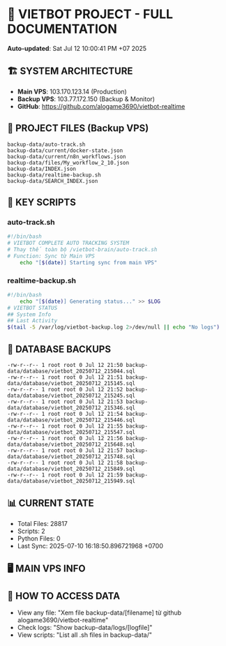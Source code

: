# 🤖 VIETBOT PROJECT - FULL DOCUMENTATION
**Auto-updated**: Sat Jul 12 10:00:41 PM +07 2025

## 🏗️ SYSTEM ARCHITECTURE
- **Main VPS**: 103.170.123.14 (Production)
- **Backup VPS**: 103.77.172.150 (Backup & Monitor)
- **GitHub**: https://github.com/alogame3690/vietbot-realtime

## 📁 PROJECT FILES (Backup VPS)
```
backup-data/auto-track.sh
backup-data/current/docker-state.json
backup-data/current/n8n_workflows.json
backup-data/files/My_workflow_2_10.json
backup-data/INDEX.json
backup-data/realtime-backup.sh
backup-data/SEARCH_INDEX.json
```

## 🔧 KEY SCRIPTS
### auto-track.sh
```bash
#!/bin/bash
# VIETBOT COMPLETE AUTO TRACKING SYSTEM
# Thay thế toàn bộ /vietbot-brain/auto-track.sh
# Function: Sync từ Main VPS
    echo "[$(date)] Starting sync from main VPS"
```
### realtime-backup.sh
```bash
#!/bin/bash
    echo "[$(date)] Generating status..." >> $LOG
# VIETBOT STATUS
## System Info
## Last Activity
$(tail -5 /var/log/vietbot-backup.log 2>/dev/null || echo "No logs")
```

## 💾 DATABASE BACKUPS
```
-rw-r--r-- 1 root root 0 Jul 12 21:50 backup-data/database/vietbot_20250712_215044.sql
-rw-r--r-- 1 root root 0 Jul 12 21:51 backup-data/database/vietbot_20250712_215145.sql
-rw-r--r-- 1 root root 0 Jul 12 21:52 backup-data/database/vietbot_20250712_215245.sql
-rw-r--r-- 1 root root 0 Jul 12 21:53 backup-data/database/vietbot_20250712_215346.sql
-rw-r--r-- 1 root root 0 Jul 12 21:54 backup-data/database/vietbot_20250712_215446.sql
-rw-r--r-- 1 root root 0 Jul 12 21:55 backup-data/database/vietbot_20250712_215547.sql
-rw-r--r-- 1 root root 0 Jul 12 21:56 backup-data/database/vietbot_20250712_215648.sql
-rw-r--r-- 1 root root 0 Jul 12 21:57 backup-data/database/vietbot_20250712_215748.sql
-rw-r--r-- 1 root root 0 Jul 12 21:58 backup-data/database/vietbot_20250712_215849.sql
-rw-r--r-- 1 root root 0 Jul 12 21:59 backup-data/database/vietbot_20250712_215949.sql
```

## 📊 CURRENT STATE
- Total Files: 28817
- Scripts: 2
- Python Files: 0
- Last Sync: 2025-07-10 16:18:50.896721968 +0700

## 🖥️ MAIN VPS INFO


## 🚨 HOW TO ACCESS DATA
- View any file: "Xem file backup-data/[filename] từ github alogame3690/vietbot-realtime"
- Check logs: "Show backup-data/logs/[logfile]"
- View scripts: "List all .sh files in backup-data/"
